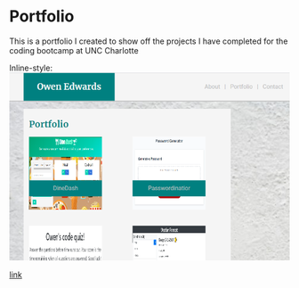# Portfolio
This is a portfolio I created to show off the projects I have completed for the coding bootcamp at UNC Charlotte


Inline-style: 
![alt text](Assets/images/ReadMeScreenshot.PNG "Portfolio section")

[link](https://ivyparade.github.io/Portfolio/)
